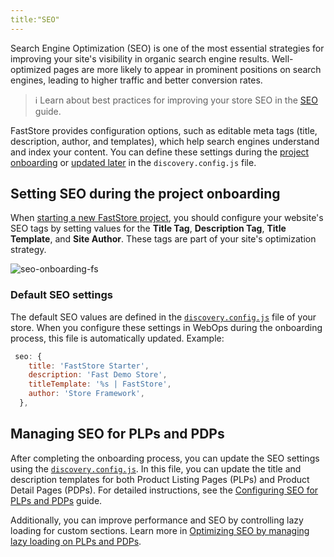 ```yaml
---
title:"SEO"
---
```


Search Engine Optimization (SEO) is one of the most essential strategies for improving your site's visibility in organic search engine results. Well-optimized pages are more likely to appear in prominent positions on search engines, leading to higher traffic and better conversion rates.

>ℹ Learn about best practices for improving your store SEO in the [SEO](https://developers.vtex.com/docs/guides/storefront-seo) guide.

FastStore provides configuration options, such as editable meta tags (title, description, author, and templates), which help search engines understand and index your content. You can define these settings during the [project onboarding](#setting-seo-during-the-project-onboarding) or [updated later](#managing-seo-for-plps-and-pdps) in the `discovery.config.js` file.

## Setting SEO during the project onboarding

When [starting a new FastStore project](https://developers.vtex.com/docs/guides/faststore/1-onboarding-starting-the-project), you should configure your website's SEO tags by setting values for the **Title Tag**, **Description Tag**, **Title Template**, and **Site Author**. These tags are part of your site's optimization strategy.

![seo-onboarding-fs](https://vtexhelp.vtexassets.com/assets/docs/src/seo-onboarding-fs___62053a279d984f508761d22b56c03ac7.png)

### Default SEO settings

The default SEO values are defined in the [`discovery.config.js`](https://developers.vtex.com/docs/guides/faststore/project-structure-config-options) file of your store. When you configure these settings in WebOps during the onboarding process, this file is automatically updated. Example:

```javascript
 seo: {
    title: 'FastStore Starter',
    description: 'Fast Demo Store',
    titleTemplate: '%s | FastStore',
    author: 'Store Framework',
  },
```

## Managing SEO for PLPs and PDPs

After completing the onboarding process, you can update the SEO settings using the [`discovery.config.js`](https://developers.vtex.com/docs/guides/faststore/project-structure-config-options). In this file, you can update the title and description templates for both Product Listing Pages (PLPs) and Product Detail Pages (PDPs).
For detailed instructions, see the [Configuring SEO for PLPs and PDPs](https://developers.vtex.com/docs/guides/faststore/seo-configuring-seo-for-plp-and-pdp) guide.

Additionally, you can improve performance and SEO by controlling lazy loading for custom sections. Learn more in [Optimizing SEO by managing lazy loading on PLPs and PDPs](https://developers.vtex.com/docs/guides/faststore/seo-optimizing-seo-by-managing-lazy-loading-on-plp-and-pdp).
